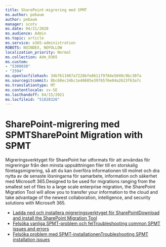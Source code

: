 ```yaml
---
title: SharePoint-migrering med SPMT
ms.author: pebaum
author: pebaum
manager: scotv
ms.date: 04/21/2020
ms.audience: Admin
ms.topic: article
ms.service: o365-administration
ROBOTS: NOINDEX, NOFOLLOW
localization_priority: Normal
ms.collection: Adm_O365
ms.custom:
- "5300030"
- "2594"
ms.openlocfilehash: 34b7611967a7228bfe8611f9784e5049c9bc307a
ms.sourcegitcommit: 8bc60ec34bc1e40685e3976576e04a2623f63a7c
ms.translationtype: MT
ms.contentlocale: sv-SE
ms.lasthandoff: 04/15/2021
ms.locfileid: "51828326"
---
```

# <a name="sharepoint-migration-with-spmt"></a><span data-ttu-id="1f952-102">SharePoint-migrering med SPMT</span><span class="sxs-lookup"><span data-stu-id="1f952-102">SharePoint Migration with SPMT</span></span>

<span data-ttu-id="1f952-103">Migreringsverktyget för SharePoint har utformats för att användas för migreringar från den minsta uppsättningen filer till en storskalig företagsmigrering, så att du kan överföra informationen till molnet och dra nytta av de senaste lösningarna för samarbete, information och säkerhet med Microsoft 365.</span><span class="sxs-lookup"><span data-stu-id="1f952-103">Designed to be used for migrations ranging from the smallest set of files to a large scale enterprise migration, the SharePoint Migration Tool will allow you to transfer your information to the cloud and take advantage of the newest collaboration, intelligence, and security solutions with Microsoft 365.</span></span>

- [<span data-ttu-id="1f952-104">Ladda ned och installera migreringsverktyget för SharePoint</span><span class="sxs-lookup"><span data-stu-id="1f952-104">Download and install the SharePoint Migration Tool</span></span>](https://docs.microsoft.com/sharepointmigration/introducing-the-sharepoint-migration-tool)
- [<span data-ttu-id="1f952-105">Felsöka vanliga SPMT-problem och fel</span><span class="sxs-lookup"><span data-stu-id="1f952-105">Troubleshooting common SPMT issues and errors</span></span>](https://docs.microsoft.com/sharepointmigration/troubleshooting-common-spmt-issues)
- [<span data-ttu-id="1f952-106">Felsöka problem med SPMT-installationen</span><span class="sxs-lookup"><span data-stu-id="1f952-106">Troubleshooting SPMT installation issues</span></span>](https://docs.microsoft.com/sharepointmigration/spmt-install-issues#troubleshooting-spmt-installation-issues)
